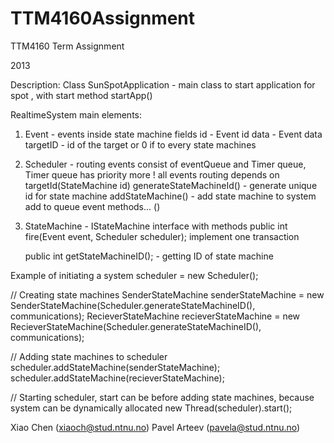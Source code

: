 TTM4160Assignment
=================

TTM4160 Term Assignment

2013

Description:
Class SunSpotApplication - main class to start application for spot , with start method
startApp()

RealtimeSystem main elements:

1. Event  - events inside state machine fields
	id - Event id
	data - Event data
	targetID - id of the target or 0 if to every state machines

2. Scheduler - routing events  consist of eventQueue and Timer queue, Timer queue has priority more ! all events routing depends on targetId(StateMachine id)
	generateStateMachineId() - generate unique id for state machine
	addStateMachine() - add state machine to system
	add to queue event methods... ()  
3. StateMachine - IStateMachine interface with methods
	public int fire(Event event, Scheduler scheduler); implement one transaction
	
	public int getStateMachineID(); - getting ID of state machine 
	
	
Example of initiating a system
scheduler = new Scheduler();

// Creating state machines
SenderStateMachine senderStateMachine = new SenderStateMachine(Scheduler.generateStateMachineID(), communications);
RecieverStateMachine recieverStateMachine = new RecieverStateMachine(Scheduler.generateStateMachineID(), communications);

// Adding state machines to scheduler
scheduler.addStateMachine(senderStateMachine);
scheduler.addStateMachine(recieverStateMachine);        
        
// Starting scheduler, start can be before adding state machines, because system can be dynamically allocated
new Thread(scheduler).start();	
	

Xiao Chen (xiaoch@stud.ntnu.no)
Pavel Arteev (pavela@stud.ntnu.no)
